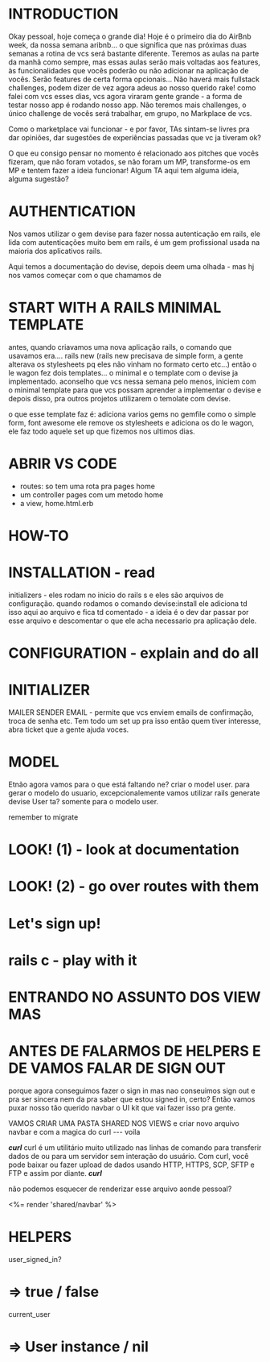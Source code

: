 # INTRODUCTION

Okay pessoal, hoje começa o grande dia! Hoje é o primeiro dia do AirBnb week,
da nossa semana aribnb... o que significa que nas próximas duas semanas a rotina de 
vcs será bastante diferente.
Teremos as aulas na parte da manhã como sempre, mas essas aulas serão mais voltadas
aos features, às funcionalidades que vocês poderão ou não adicionar na aplicação
de vocês. Serão features de certa forma opcionais...
Não haverá mais fullstack challenges, podem dizer de vez agora adeus ao nosso querido
rake! como falei com vcs esses dias, vcs agora viraram gente grande - a forma de testar
nosso app é rodando nosso app. Não teremos mais challenges, o único challenge de vocês
será trabalhar, em grupo, no Markplace de vcs.

Como o marketplace vai funcionar - e por favor, TAs sintam-se livres pra dar opiniões,
dar sugestões de experiências passadas que vc ja tiveram ok?

O que eu consigo pensar no momento é relacionado aos pitches que vocês fizeram, que 
não foram votados, se não foram um MP, transforme-os em MP e tentem fazer a ideia 
funcionar! Algum TA aqui tem alguma ideia, alguma sugestão?

# AUTHENTICATION
Nos vamos utilizar o gem devise para fazer nossa autenticação em rails,
ele lida com autenticações muito bem em rails, é um gem profissional usada
na maioria dos aplicativos rails.

Aqui temos a documentação do devise, depois deem uma olhada - mas hj nos vamos 
começar com o que chamamos de 

# START WITH A RAILS MINIMAL TEMPLATE
antes, quando criavamos uma nova aplicação rails, o comando que usavamos era....
rails new (rails new precisava de simple form, a gente alterava os stylesheets pq eles não
vinham no formato certo etc...) 
então o le wagon fez dois templates... o minimal e o template com o devise ja implementado.
aconselho que vcs nessa semana pelo menos, iniciem com o minimal template para que vcs possam
aprender a implementar o devise e depois disso, pra outros projetos utilizarem o temolate com devise. 

o que esse template faz é: adiciona varios gems no gemfile como o simple form, font awesome
ele remove os stylesheets e adiciona os do le wagon, ele faz todo aquele set up que fizemos nos
ultimos dias.

# ABRIR VS CODE
- routes: so tem uma rota pra pages home
- um controller pages com um metodo home
- a view, home.html.erb

# HOW-TO

# INSTALLATION - read
initializers - eles rodam no inicio do rails s e eles são arquivos de configuração.
quando rodamos o comando devise:install ele adiciona td isso aqui ao arquivo
e fica td comentado - a ideia é o dev dar passar por esse arquivo e descomentar
o que ele acha necessario pra aplicação dele.

# CONFIGURATION - explain and do all

# INITIALIZER
MAILER SENDER EMAIL - permite que vcs enviem emails de confirmação, troca de senha etc.
Tem todo um set up pra isso então quem tiver interesse, abra ticket que a gente
ajuda voces.

# MODEL
Etnão agora vamos para o que está faltando ne? criar o model user.
para gerar o modelo do usuario, excepcionalemente vamos utilizar 
rails generate devise User ta? somente para o modelo user.

remember to migrate

# LOOK! (1) - look at documentation

# LOOK! (2) - go over routes with them

# Let's sign up!

# rails c - play with it

# ENTRANDO NO ASSUNTO DOS VIEW MAS 
# ANTES DE FALARMOS DE HELPERS E DE VAMOS FALAR DE SIGN OUT
porque agora conseguimos fazer o sign in mas nao conseuimos sign out e pra ser sincera 
nem da pra saber que estou signed in, certo? Então vamos puxar nosso tão querido
navbar o UI kit que vai fazer isso pra gente.

VAMOS CRIAR UMA PASTA SHARED NOS VIEWS e criar novo arquivo navbar
e com a magica do curl --- voila

***curl***
curl é um utilitário muito utilizado nas linhas de comando para transferir dados de ou para um servidor  sem interação do usuário. Com curl, você pode baixar ou fazer upload de dados usando  HTTP, HTTPS, SCP, SFTP e FTP e assim por diante.
***curl***

não podemos esquecer de renderizar esse arquivo aonde pessoal?
<!-- app/views/layouts/application.html.erb -->
<%= render 'shared/navbar' %>

# HELPERS
user_signed_in?
# => true / false

current_user
# => User instance / nil